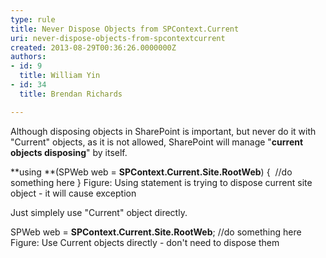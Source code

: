 ```yaml
---
type: rule
title: Never Dispose Objects from SPContext.Current
uri: never-dispose-objects-from-spcontextcurrent
created: 2013-08-29T00:36:26.0000000Z
authors:
- id: 9
  title: William Yin
- id: 34
  title: Brendan Richards

---
```


 
​​​​Although disposing objects in SharePoint is important, but never do it with "Current" objects, as it is not allowed, SharePoint will manage "**current objects disposing**" by itself.




**using **(SPWeb web = **SPContext.Current.Site.RootWeb**)
{
 //do something here
}
Figure: Using statement is trying to dispose current site object - it will cause exception



Just simplely use "Current" object directly.

SPWeb web = **SPContext.Current.Site.R​ootWeb**​;
//do something here
Figure: Use Current objects directly - don't need to dispose them 
